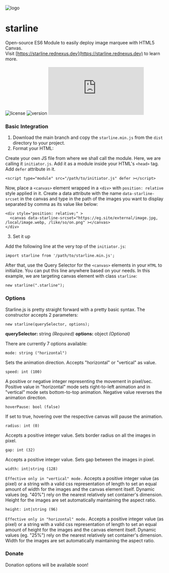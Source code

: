 ![logo](https://starline.rednexus.dev/imx/git.webp)
# starline
Open-source ES6 Module to easily deploy image marquee with HTML5 Canvas.<br />
Visit [https://starline.rednexus.dev](https://starline.rednexus.dev) to learn more.<br />
<br />
![license](https://img.shields.io/github/license/PhoenixBWS/starline)
![version](https://img.shields.io/github/v/release/PhoenixBWS/starline)
![size](https://img.shields.io/github/size/PhoenixBWS/starline/dist/starline.min.js?label=minified&logo=javascript)

### Basic Integration
1. Download the main branch and copy the `starline.min.js` from the `dist` directory to your project.
2. Format your HTML:

Create your own JS file from where we shall call the module. Here, we are calling it `initiator.js`. Add it as a module inside your HTML's `<head>` tag. Add `defer` attribute in it.
```
<script type="module" src="/path/to/initiator.js" defer ></script>
```
Now, place a `<canvas>` element wrapped in a `<div>` with `position: relative` style applied in it. Create a data attribute with the name `data-starline-srcset` in the canvas and type in the path of the images you want to display separated by comma as its value like below:
```
<div style="position: relative;" >
  <canvas data-starline-srcset="https://eg.site/external/image.jpg, /local/image.webp, /like/so/on.png" ></canvas>
</div>
```
3. Set it up

Add the following line at the very top of the `initiator.js`:
```
import starline from '/path/to/starline.min.js';
```
After that, use the Query Selector for the `<canvas>` elements in your `HTML` to initialize. You can put this line anywhere based on your needs. In this example, we are targeting canvas element with class `starline`:
```
new starline(".starline");
```

### Options
Starline.js is pretty straight forward with a pretty basic syntax. The constructor accepts 2 parameters:
```
new starline(querySelector, options);
```

**querySelector:** string _(Required)_
**options:** object _(Optional)_

There are currently 7 options available:

```
mode: string ("horizontal")
```
Sets the animation direction. Accepts "horizontal" or "vertical" as value.

```
speed: int (100)
```
A positive or negative integer representing the movement in pixel/sec. Positive value in "horizontal" mode sets right-to-left animation and in "vertical" mode sets bottom-to-top animation. Negative value reverses the animation direction.

```
hoverPause: bool (false)
```
If set to true, hovering over the respective canvas will pause the animation.

```
radius: int (0)
```
Accepts a positive integer value. Sets border radius on all the images in pixel.

```
gap: int (32)
```
Accepts a positive integer value. Sets gap between the images in pixel.

```
width: int|string (128)
```
`Effective only in "vertical" mode.` Accepts a positive integer value (as pixel) or a string with a valid css representation of length to set an equal amount of width for the images and the canvas element itself. Dynamic values (eg. "40%") rely on the nearest relatively set container's dimension. Height for the images are set automatically maintaining the aspect ratio.

```
height: int|string (96)
```
`Effective only in "horizontal" mode.` Accepts a positive integer value (as pixel) or a string with a valid css representation of length to set an equal amount of height for the images and the canvas element itself. Dynamic values (eg. "25%") rely on the nearest relatively set container's dimension. Width for the images are set automatically maintaining the aspect ratio.

### Donate
Donation options will be available soon!
